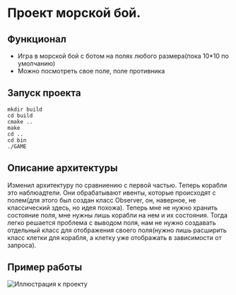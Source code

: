 # Проект морской бой. 
## Функционал
- Игра в морской бой с ботом на полях любого размера(пока 10*10 по умолчанию)
- Можно посмотреть свое поле, поле противника
## Запуск проекта
```
mkdir build
cd build
cmake ..
make
cd ..
cd bin
./GAME
```
## Описание архитектуры
Изменил архитектуру по сравниению с первой частью. Теперь корабли это наблюадтели. Они обрабатывают ивенты, которые происходят с полем(для этого был создан класс Observer, он, наверное, не классический здесь, но идея похожа). Теперь мне не нужно хранить состояние поля, мне нужны лишь корабли на нем и их состояния. Тогда легко решается проблема с выводом поля, нам не нужно создавать отдельный класс для отображения своего поля(нужно лишь расширить класс клетки для корабля, а клетку уже отображать в зависимости от запроса). 
## Пример работы
![Иллюстрация к проекту](https://github.com/PeregudovSergey/projectTP/blob/checkpoint_2/part2/Screenshot%20from%202022-04-11%2013-49-21.png)

